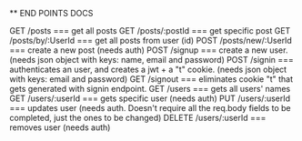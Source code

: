 ** END POINTS DOCS

GET /posts                === get all posts
GET /posts/:postId        === get specific post
GET /posts/by/:UserId     === get all posts from user (id)
POST /posts/new/:UserId   === create a new post (needs auth)
POST /signup              === create a new user. (needs json object with keys: name, email and password)
POST /signin              === authenticates an user, and creates a jwt + a "t" cookie. (needs json object with keys: email and password)
GET /signout              === eliminates cookie "t" that gets generated with signin endpoint.
GET /users                === gets all users' names
GET /users/:userId        === gets specific user (needs auth)
PUT /users/:userId        === updates user (needs auth. Doesn't require all the req.body fields to be completed, just the ones to be changed)
DELETE /users/:userId     === removes user (needs auth)